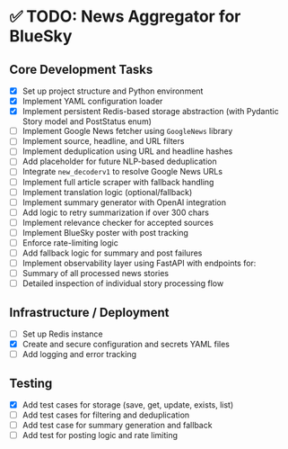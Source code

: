 # ✅ TODO: News Aggregator for BlueSky

## Core Development Tasks

- [x] Set up project structure and Python environment
- [x] Implement YAML configuration loader
- [x] Implement persistent Redis-based storage abstraction (with Pydantic Story model and PostStatus enum)
- [ ] Implement Google News fetcher using `GoogleNews` library
- [ ] Implement source, headline, and URL filters
- [ ] Implement deduplication using URL and headline hashes
- [ ] Add placeholder for future NLP-based deduplication
- [ ] Integrate `new_decoderv1` to resolve Google News URLs
- [ ] Implement full article scraper with fallback handling
- [ ] Implement translation logic (optional/fallback)
- [ ] Implement summary generator with OpenAI integration
- [ ] Add logic to retry summarization if over 300 chars
- [ ] Implement relevance checker for accepted sources
- [ ] Implement BlueSky poster with post tracking
- [ ] Enforce rate-limiting logic
- [ ] Add fallback logic for summary and post failures
- [ ] Implement observability layer using FastAPI with endpoints for:
- [ ] Summary of all processed news stories
- [ ] Detailed inspection of individual story processing flow

## Infrastructure / Deployment

- [ ] Set up Redis instance
- [x] Create and secure configuration and secrets YAML files
- [ ] Add logging and error tracking

## Testing

- [x] Add test cases for storage (save, get, update, exists, list)
- [ ] Add test cases for filtering and deduplication
- [ ] Add test case for summary generation and fallback
- [ ] Add test for posting logic and rate limiting
